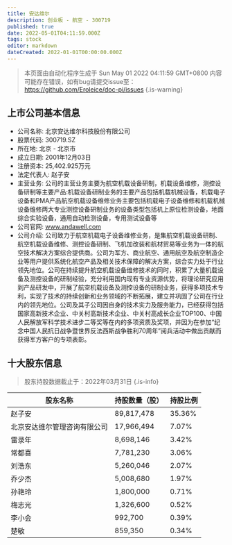```yaml
---
title: 安达维尔
description: 创业板 - 航空 - 300719
published: true
date: 2022-05-01T04:11:59.000Z
tags: stock
editor: markdown
dateCreated: 2022-01-01T00:00:00.000Z
---
```


> 本页面由自动化程序生成于 Sun May 01 2022 04:11:59 GMT+0800
> 内容可能存在错误，如有bug请提交issue至：https://github.com/Eroleice/doc-pi/issues
{.is-warning}

## 上市公司基本信息
- 公司名称: 北京安达维尔科技股份有限公司
- 股票代码: 300719.SZ
- 所在地: 北京 - 北京市
- 成立日期: 2001年12月03日
- 注册资本: 25,402.925万元
- 法定代表人: 赵子安
- 主营业务: 公司的主营业务主要为航空机载设备研制，机载设备维修，测控设备研制等主要产品:机载设备研制业务的主要产品包括机载机械设备，机载电子设备和PMA产品航空机载设备维修业务主要包括机载电子设备维修和机载机械设备维修两大专业测控设备研制业务的设备类型包括机上原位检测设备，地面综合实验设备，通用自动检测设备，专用测试设备等
- 公司官网: www.andawell.com
- 公司介绍: 公司致力于航空机载电子设备维修业务，是集航空机载设备研制、航空机载设备维修、测控设备研制、飞机加改装和航材贸易等业务为一体的航空技术解决方案综合提供商。公司为军方、商业航空、通用航空及航空制造企业等用户提供系统化航空产品及相关技术保障的解决方案，综合实力处于行业领先地位。公司在持续提升航空机载设备维修技术的同时，积累了大量机载设备及测控设备的研制经验，充分利用国内现有专业资源优势，将理论研究应用到产品研发中，开展了航空机载设备及测控设备的研制业务，获得多项技术专利，实现了技术的持续创新和业务领域的不断拓展，建立并巩固了公司在行业内的领先地位。公司及其子公司因自身的技术实力及服务能力，已经获得包括国家高新技术企业、中关村高新技术企业、中关村高成长企业TOP100、中国人民解放军科学技术进步二等奖等在内的多项资质及奖项，并因为在参加“纪念中国人民抗日战争暨世界反法西斯战争胜利70周年”阅兵活动中做出贡献而获得军方客户的专项表彰。


## 十大股东信息
> 股东持股数据截止于：2022年03月31日
{.is-info}

| 股东名称 | 持股数量（股） | 持股比例 |
| --- | --- | --- |
| 赵子安 | 89,817,478 | 35.36% |
| 北京安达维尔管理咨询有限公司 | 17,966,494 | 7.07% |
| 雷录年 | 8,698,146 | 3.42% |
| 常都喜 | 7,781,230 | 3.06% |
| 刘浩东 | 5,260,046 | 2.07% |
| 乔少杰 | 5,008,680 | 1.97% |
| 孙艳玲 | 1,800,000 | 0.71% |
| 梅志光 | 1,326,600 | 0.52% |
| 李小会 | 992,700 | 0.39% |
| 楚敏 | 859,350 | 0.34% |




